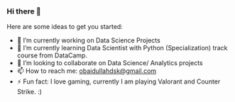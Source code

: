 ### Hi there 👋

Here are some ideas to get you started:

- 🔭 I’m currently working on Data Science Projects
- 🌱 I’m currently learning Data Scientist with Python (Specialization) track course from DataCamp.
- 👯 I’m looking to collaborate on Data Science/ Analytics projects
- 📫 How to reach me: obaidullahdsk@gmail.com
- ⚡ Fun fact: I love gaming, currently I am playing Valorant and Counter Strike. :)
